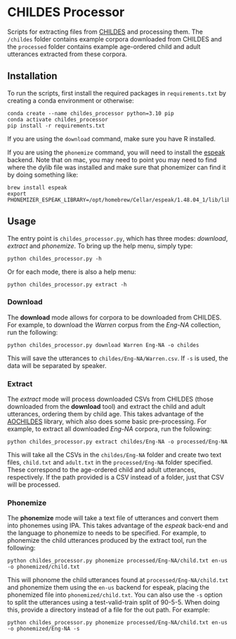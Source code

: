 # CHILDES Processor

Scripts for extracting files from [CHILDES](https://childes.talkbank.org/) and processing them. The `/childes` folder contains example corpora downloaded from CHILDES and the `processed` folder contains example age-ordered child and adult utterances extracted from these corpora.

## Installation

To run the scripts, first install the required packages in `requirements.txt` by creating a conda environment or otherwise:

```
conda create --name childes_processor python=3.10 pip
conda activate childes_processor
pip install -r requirements.txt
```

If you are using the `download` command, make sure you have R installed.

If you are using the `phonemize` command, you will need to install the [espeak](https://github.com/espeak-ng/espeak-ng) backend. Note that on mac, you may need to point you may need to find where the dylib file was installed and make sure that phonemizer can find it by doing something like:

```
brew install espeak
export PHONEMIZER_ESPEAK_LIBRARY=/opt/homebrew/Cellar/espeak/1.48.04_1/lib/libespeak.dylib
```

## Usage

The entry point is `childes_processor.py`, which has three modes: *download*, *extract* and *phonemize*. To bring up the help menu, simply type:

```
python childes_processor.py -h
```

Or for each mode, there is also a help menu:

```
python childes_processor.py extract -h
```

### Download

The **download** mode allows for corpora to be downloaded from CHILDES. For example, to download the _Warren_ corpus from the _Eng-NA_ collection, run the following:

```
python childes_processor.py download Warren Eng-NA -o childes
```

This will save the utterances to `childes/Eng-NA/Warren.csv`. If `-s` is used, the data will be separated by speaker.

### Extract

The *extract* mode will process downloaded CSVs from CHILDES (those downloaded from the **download** tool) and extract the child and adult utterances, ordering them by child age. This takes advantage of the [AOCHILDES](https://github.com/UIUCLearningLanguageLab/AOCHILDES) library, which also does some basic pre-processing. For example, to extract all downloaded _Eng-NA_ corpora, run the following:

```
python childes_processor.py extract childes/Eng-NA -o processed/Eng-NA
```

This will take all the CSVs in the `childes/Eng-NA` folder and create two text files, `child.txt` and `adult.txt` in the `processed/Eng-NA` folder specified. These correspond to the age-ordered child and adult utterances, respectively. If the path provided is a CSV instead of a folder, just that CSV will be processed.

### Phonemize

The **phonemize** mode will take a text file of utterances and convert them into phonemes using IPA. This takes advantage of the *espeak* back-end and the language to phonemize to needs to be specified. For example, to phonemize the child utterances produced by the extract tool, run the following:

```
python childes_processor.py phonemize processed/Eng-NA/child.txt en-us -o phonemized/child.txt
```

This will phonome the child utterances found at `processed/Eng-NA/child.txt` and phonemize them using the `en-us` backend for espeak, placing the phonemized file into `phonemized/child.txt`. You can also use the `-s` option to split the utterances using a test-valid-train split of 90-5-5. When doing this, provide a directory instead of a file for the out path. For example:

```
python childes_processor.py phonemize processed/Eng-NA/child.txt en-us -o phonemized/Eng-NA -s
```
